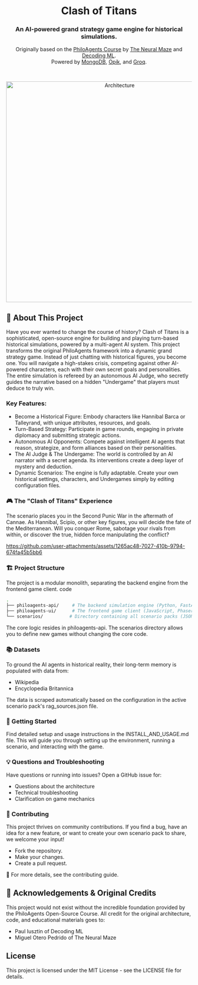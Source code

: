 <div align="center">
<h1>Clash of Titans</h1>
<h3>An AI-powered grand strategy game engine for historical simulations.</h3>
<p class="tagline">
Originally based on the <a href="https://github.com/neural-maze/philoagents-course">PhiloAgents Course</a> by <a href="https://theneuralmaze.substack.com/">The Neural Maze</a> and <a href="https://decodingml.substack.com">Decoding ML</a>.
</br>
Powered by <a href="https://rebrand.ly/philoagents-mongodb">MongoDB</a>, <a href="https://rebrand.ly/philoagents-opik">Opik</a>, and <a href="https://rebrand.ly/philoagents-groq">Groq</a>.
</p>
</div>
</br>
<p align="center">
<img src="static/diagrams/system_architecture.png" alt="Architecture" width="600">
</p>

## 📖 About This Project

Have you ever wanted to change the course of history? Clash of Titans is a sophisticated, open-source engine for building and playing turn-based historical simulations, powered by a multi-agent AI system.
This project transforms the original PhiloAgents framework into a dynamic grand strategy game. Instead of just chatting with historical figures, you become one. You will navigate a high-stakes crisis, competing against other AI-powered characters, each with their own secret goals and personalities. The entire simulation is refereed by an autonomous AI Judge, who secretly guides the narrative based on a hidden "Undergame" that players must deduce to truly win.

### Key Features:
- Become a Historical Figure: Embody characters like Hannibal Barca or Talleyrand, with unique attributes, resources, and goals.
- Turn-Based Strategy: Participate in game rounds, engaging in private diplomacy and submitting strategic actions.
- Autonomous AI Opponents: Compete against intelligent AI agents that reason, strategize, and form alliances based on their personalities.
- The AI Judge & The Undergame: The world is controlled by an AI narrator with a secret agenda. Its interventions create a deep layer of mystery and deduction.
- Dynamic Scenarios: The engine is fully adaptable. Create your own historical settings, characters, and Undergames simply by editing configuration files.

### 🎮 The "Clash of Titans" Experience
The scenario places you in the Second Punic War in the aftermath of Cannae. As Hannibal, Scipio, or other key figures, you will decide the fate of the Mediterranean. Will you conquer Rome, sabotage your rivals from within, or discover the true, hidden force manipulating the conflict?

https://github.com/user-attachments/assets/1265ac48-7027-410b-9794-674fa45b5bb6


### 🏗️ Project Structure
The project is a modular monolith, separating the backend engine from the frontend game client.
code
```bash
.
├── philoagents-api/     # The backend simulation engine (Python, FastAPI, LangGraph)
├── philoagents-ui/      # The frontend game client (JavaScript, Phaser.js)
└── scenarios/          # Directory containing all scenario packs (JSON files)
```
The core logic resides in philoagents-api. The scenarios directory allows you to define new games without changing the core code.
### 📚 Datasets
To ground the AI agents in historical reality, their long-term memory is populated with data from:
- Wikipedia
- Encyclopedia Britannica

The data is scraped automatically based on the configuration in the active scenario pack's rag_sources.json file.
### 🚀 Getting Started
Find detailed setup and usage instructions in the INSTALL_AND_USAGE.md file. This will guide you through setting up the environment, running a scenario, and interacting with the game.
### 💡 Questions and Troubleshooting
Have questions or running into issues? Open a GitHub issue for:
- Questions about the architecture
- Technical troubleshooting
- Clarification on game mechanics
### 🥂 Contributing
This project thrives on community contributions. If you find a bug, have an idea for a new feature, or want to create your own scenario pack to share, we welcome your input!
- Fork the repository.
- Make your changes.
- Create a pull request.

📍 For more details, see the contributing guide.
## 🙏 Acknowledgements & Original Credits
This project would not exist without the incredible foundation provided by the PhiloAgents Open-Source Course. All credit for the original architecture, code, and educational materials goes to:
- Paul Iusztin of Decoding ML
- Miguel Otero Pedrido of The Neural Maze

## License

This project is licensed under the MIT License - see the LICENSE file for details.
